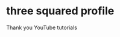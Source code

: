 # three squared profile
Thank you YouTube tutorials

<!---
3squ/3squ is a ✨ special ✨ repository because its `README.md` (this file) appears on your GitHub profile.
You can click the Preview link to take a look at your changes.
--->
